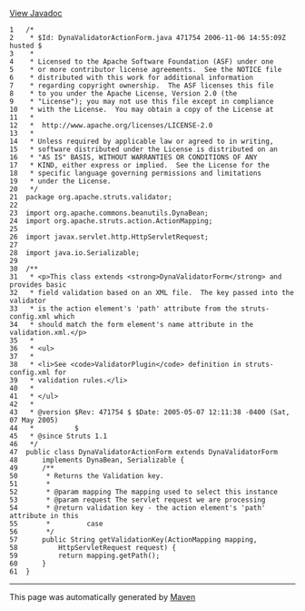 [View Javadoc](../../../../../apidocs/org/apache/struts/validator/DynaValidatorActionForm.html.md)


    1   /*
    2    * $Id: DynaValidatorActionForm.java 471754 2006-11-06 14:55:09Z husted $
    3    *
    4    * Licensed to the Apache Software Foundation (ASF) under one
    5    * or more contributor license agreements.  See the NOTICE file
    6    * distributed with this work for additional information
    7    * regarding copyright ownership.  The ASF licenses this file
    8    * to you under the Apache License, Version 2.0 (the
    9    * "License"); you may not use this file except in compliance
    10   * with the License.  You may obtain a copy of the License at
    11   *
    12   *  http://www.apache.org/licenses/LICENSE-2.0
    13   *
    14   * Unless required by applicable law or agreed to in writing,
    15   * software distributed under the License is distributed on an
    16   * "AS IS" BASIS, WITHOUT WARRANTIES OR CONDITIONS OF ANY
    17   * KIND, either express or implied.  See the License for the
    18   * specific language governing permissions and limitations
    19   * under the License.
    20   */
    21  package org.apache.struts.validator;
    22  
    23  import org.apache.commons.beanutils.DynaBean;
    24  import org.apache.struts.action.ActionMapping;
    25  
    26  import javax.servlet.http.HttpServletRequest;
    27  
    28  import java.io.Serializable;
    29  
    30  /**
    31   * <p>This class extends <strong>DynaValidatorForm</strong> and provides basic
    32   * field validation based on an XML file.  The key passed into the validator
    33   * is the action element's 'path' attribute from the struts-config.xml which
    34   * should match the form element's name attribute in the validation.xml.</p>
    35   *
    36   * <ul>
    37   *
    38   * <li>See <code>ValidatorPlugin</code> definition in struts-config.xml for
    39   * validation rules.</li>
    40   *
    41   * </ul>
    42   *
    43   * @version $Rev: 471754 $ $Date: 2005-05-07 12:11:38 -0400 (Sat, 07 May 2005)
    44   *          $
    45   * @since Struts 1.1
    46   */
    47  public class DynaValidatorActionForm extends DynaValidatorForm
    48      implements DynaBean, Serializable {
    49      /**
    50       * Returns the Validation key.
    51       *
    52       * @param mapping The mapping used to select this instance
    53       * @param request The servlet request we are processing
    54       * @return validation key - the action element's 'path' attribute in this
    55       *         case
    56       */
    57      public String getValidationKey(ActionMapping mapping,
    58          HttpServletRequest request) {
    59          return mapping.getPath();
    60      }
    61  }

------------------------------------------------------------------------

This page was automatically generated by [Maven](http://maven.apache.org/)
